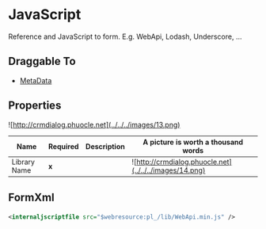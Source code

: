 # JavaScript

Reference and JavaScript to form. E.g. WebApi, Lodash, Underscore, ...

## Draggable To

- [MetaData](..)

## Properties

![http://crmdialog.phuocle.net](../../../images/13.png)

|Name|Required|Description|A picture is worth a thousand words
|-|-|-|-|
|Library Name|**x**||![http://crmdialog.phuocle.net](../../../images/14.png)

## FormXml

```xml
<internaljscriptfile src="$webresource:pl_/lib/WebApi.min.js" />
```
